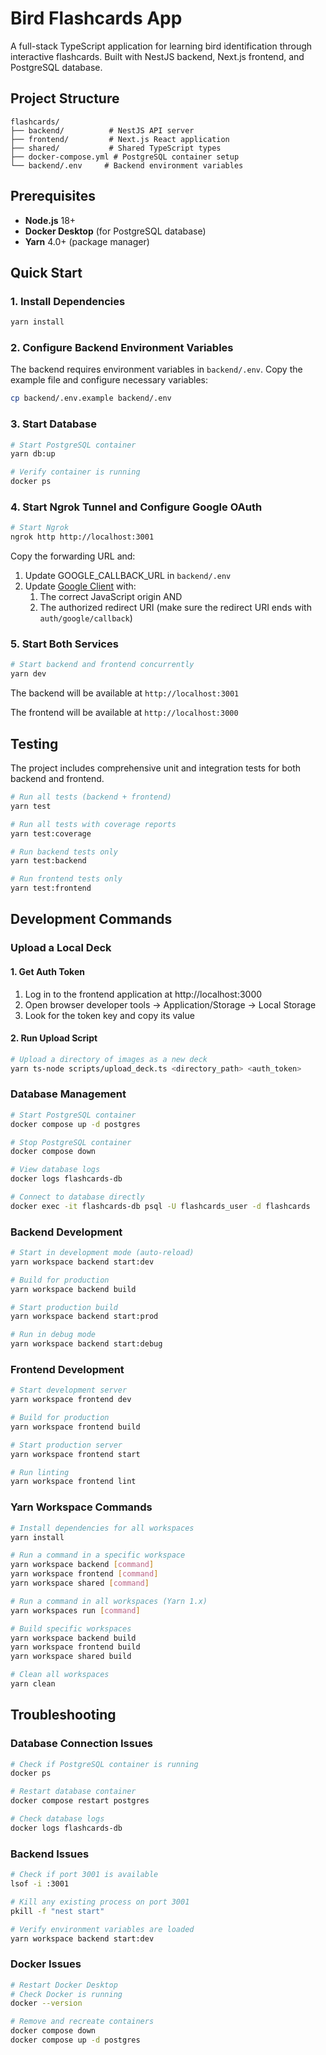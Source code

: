# Bird Flashcards App

A full-stack TypeScript application for learning bird identification through interactive flashcards. Built with NestJS backend, Next.js frontend, and PostgreSQL database.

## Project Structure

```
flashcards/
├── backend/          # NestJS API server
├── frontend/         # Next.js React application
├── shared/           # Shared TypeScript types
├── docker-compose.yml # PostgreSQL container setup
└── backend/.env     # Backend environment variables
```

## Prerequisites

- **Node.js** 18+
- **Docker Desktop** (for PostgreSQL database)
- **Yarn** 4.0+ (package manager)

## Quick Start

### 1. Install Dependencies

```bash
yarn install
```

### 2. Configure Backend Environment Variables

The backend requires environment variables in `backend/.env`. Copy the example file and configure necessary variables:

```bash
cp backend/.env.example backend/.env
```

### 3. Start Database

```bash
# Start PostgreSQL container
yarn db:up

# Verify container is running
docker ps
```

### 4. Start Ngrok Tunnel and Configure Google OAuth

```bash
# Start Ngrok
ngrok http http://localhost:3001
```

Copy the forwarding URL and:

1. Update GOOGLE_CALLBACK_URL in `backend/.env`
1. Update [Google Client](https://console.cloud.google.com/) with:
   1. The correct JavaScript origin AND
   1. The authorized redirect URI (make sure the redirect URI ends with `auth/google/callback`)

### 5. Start Both Services

```bash
# Start backend and frontend concurrently
yarn dev
```

The backend will be available at `http://localhost:3001`

The frontend will be available at `http://localhost:3000`

## Testing

The project includes comprehensive unit and integration tests for both backend and frontend.

```bash
# Run all tests (backend + frontend)
yarn test

# Run all tests with coverage reports
yarn test:coverage

# Run backend tests only
yarn test:backend

# Run frontend tests only
yarn test:frontend
```

## Development Commands

### Upload a Local Deck

#### 1. Get Auth Token

1. Log in to the frontend application at http://localhost:3000
2. Open browser developer tools → Application/Storage → Local Storage
3. Look for the token key and copy its value

#### 2. Run Upload Script

```bash
# Upload a directory of images as a new deck
yarn ts-node scripts/upload_deck.ts <directory_path> <auth_token>
```

### Database Management

```bash
# Start PostgreSQL container
docker compose up -d postgres

# Stop PostgreSQL container
docker compose down

# View database logs
docker logs flashcards-db

# Connect to database directly
docker exec -it flashcards-db psql -U flashcards_user -d flashcards
```

### Backend Development

```bash
# Start in development mode (auto-reload)
yarn workspace backend start:dev

# Build for production
yarn workspace backend build

# Start production build
yarn workspace backend start:prod

# Run in debug mode
yarn workspace backend start:debug
```

### Frontend Development

```bash
# Start development server
yarn workspace frontend dev

# Build for production
yarn workspace frontend build

# Start production server
yarn workspace frontend start

# Run linting
yarn workspace frontend lint
```

### Yarn Workspace Commands

```bash
# Install dependencies for all workspaces
yarn install

# Run a command in a specific workspace
yarn workspace backend [command]
yarn workspace frontend [command]
yarn workspace shared [command]

# Run a command in all workspaces (Yarn 1.x)
yarn workspaces run [command]

# Build specific workspaces
yarn workspace backend build
yarn workspace frontend build
yarn workspace shared build

# Clean all workspaces
yarn clean
```

## Troubleshooting

### Database Connection Issues

```bash
# Check if PostgreSQL container is running
docker ps

# Restart database container
docker compose restart postgres

# Check database logs
docker logs flashcards-db
```

### Backend Issues

```bash
# Check if port 3001 is available
lsof -i :3001

# Kill any existing process on port 3001
pkill -f "nest start"

# Verify environment variables are loaded
yarn workspace backend start:dev
```

### Docker Issues

```bash
# Restart Docker Desktop
# Check Docker is running
docker --version

# Remove and recreate containers
docker compose down
docker compose up -d postgres
```
